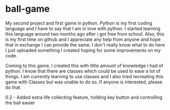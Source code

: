 # ball-game
My second project and first game in python. Python is  my first coding language and I have to say that I am in love with python.
I started learning this language around two months ago after i got free from school.
Also, this is my first time on github and I appreciate any help from anyone and hope that in exchange I can provide the same.
I don't really know what to do here I just uploaded something I created hoping for some improvements on my code.

Coming to this game, I created this with little amount of knowledge I had of python. I know that there are classes which could be used to ease a lot of things.
I am currently learning to use classes and I also tried recreating this game with Classes but was unable to do so.
If anyone is interested, please do that.

0.2 - Added extra life collecting feature, holding key button and controlling the ball easier


